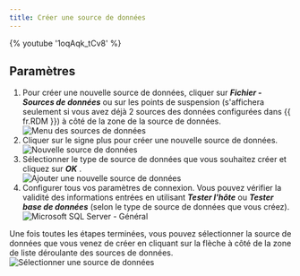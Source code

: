 ```yaml
---
title: Créer une source de données
---
```

{% youtube '1oqAqk_tCv8' %}  

## Paramètres 

1. Pour créer une nouvelle source de données, cliquer sur ***Fichier - Sources de données*** ou sur les points de suspension (s&apos;affichera seulement si vous avez déjà 2 sources des données configurées dans {{ fr.RDM }}) à côté de la zone de la source de données.  
![Menu des sources de données](/img/fr/rdm/windows/clip11364.png) 
1. Cliquer sur le signe plus  pour créer une nouvelle source de données.  
![Nouvelle source de données](/img/fr/rdm/windows/clip10816.png) 
1. Sélectionner le type de source de données que vous souhaitez créer et cliquez sur ***OK*** .  
![Ajouter une nouvelle source de données](/img/fr/rdm/windows/clip11365.png) 
1. Configurer tous vos paramètres de connexion. Vous pouvez vérifier la validité des informations entrées en utilisant ***Tester l&apos;hôte*** ou ***Tester base de données*** (selon le type de source de données que vous créez).  
![Microsoft SQL Server - Général](/img/fr/rdm/windows/clip11366.png) 

Une fois toutes les étapes terminées, vous pouvez sélectionner la source de données que vous venez de créer en cliquant sur la flèche à côté de la zone de liste déroulante des sources de données.  
![Sélectionner une source de données](/img/fr/rdm/windows/clip11369.png) 

